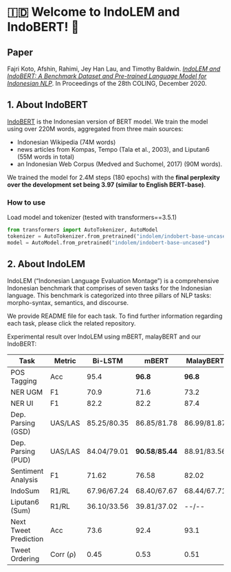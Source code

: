 # :indonesia: Welcome to IndoLEM and IndoBERT! 👋 

## Paper
Fajri Koto, Afshin, Rahimi, Jey Han Lau, and Timothy Baldwin. [_IndoLEM and IndoBERT: A Benchmark Dataset and Pre-trained Language Model for Indonesian NLP_](https://www.aclweb.org/anthology/2020.coling-main.66.pdf). 
In Proceedings of the 28th COLING, December 2020.

## 1. About IndoBERT

[IndoBERT](https://huggingface.co/indolem/indobert-base-uncased) is the Indonesian version of BERT model. We train the model using over 220M words, aggregated from three main sources: 
* Indonesian Wikipedia (74M words)
* news articles from Kompas, Tempo (Tala et al., 2003), and Liputan6 (55M words in total)
* an Indonesian Web Corpus (Medved and Suchomel, 2017) (90M words).

We trained the model for 2.4M steps (180 epochs) with the <b>final perplexity over the development set being 3.97 (similar to English BERT-base)</b>.

### How to use

Load model and tokenizer (tested with transformers==3.5.1)
```python
from transformers import AutoTokenizer, AutoModel
tokenizer = AutoTokenizer.from_pretrained("indolem/indobert-base-uncased")
model = AutoModel.from_pretrained("indolem/indobert-base-uncased")
```

## 2. About IndoLEM

IndoLEM (“Indonesian Language Evaluation Montage”) is a comprehensive Indonesian benchmark that comprises of seven tasks for the Indonesian language.
This benchmark is categorized into three pillars of NLP tasks: morpho-syntax, semantics, and discourse. 

We provide README file for each task. To find further information regarding each task, please click the related repository.

Experimental result over IndoLEM using mBERT, malayBERT and our IndoBERT:

| Task | Metric | Bi-LSTM | mBERT | MalayBERT | IndoBERT |
| ---- | ---- | ---- | ---- | ---- | ---- |
| POS Tagging | Acc | 95.4 | <b>96.8</b> | <b>96.8</b> | <b>96.8</b> |
| NER UGM | F1| 70.9 | 71.6 | 73.2 | <b>74.9</b> |
| NER UI | F1 | 82.2 | 82.2 | 87.4 | <b>90.1</b> |
| Dep. Parsing (GSD) | UAS/LAS | 85.25/80.35 | 86.85/81.78 | 86.99/81.87 | <b>87.12<b/>/<b>82.32</b> |
| Dep. Parsing (PUD) | UAS/LAS | 84.04/79.01 | <b>90.58</b>/<b>85.44</b> | 88.91/83.56 | 89.23/83.95 |
| Sentiment Analysis | F1 | 71.62 | 76.58 | 82.02 | <b>84.13</b> |
| IndoSum | R1/RL | 67.96/67.24 | 68.40/67.67 | 68.44/67.71 | <b>69.93</b>/<b>69.21</b> |
| Liputan6 (Sum) | R1/RL | 36.10/33.56 | 39.81/37.02 | --/-- | <b>41.08</b>/<b>38.01</b> |
| Next Tweet Prediction | Acc | 73.6 | 92.4 | 93.1 | <b>93.7</b> |
| Tweet Ordering | Corr (ρ) | 0.45 | 0.53 | 0.51 | <b>0.59</b> |
